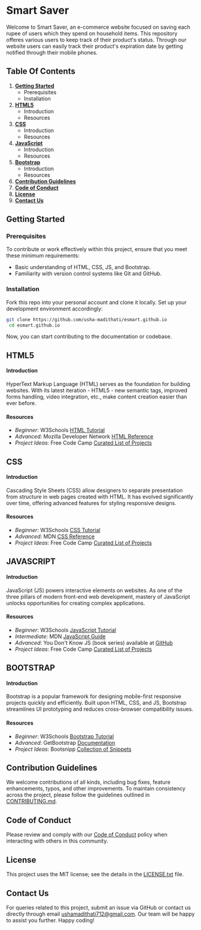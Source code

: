 # Smart Saver
Welcome to Smart Saver, an e-commerce website  focused on saving each rupee of users which they spend on household items. This repository offeres various users to keep track of their product's status. Through our website users can easily track their product's expiration date by getting notified through their mobile phones.
## Table Of Contents

1. **[Getting Started](#gettingstarted)**
	* Prerequisites
	* Installation
2. **[HTML5](#html5)**
	* Introduction
	* Resources
3. **[CSS](#css)**
	* Introduction
	* Resources
4. **[JavaScript](#javascript)**
	* Introduction
	* Resources
5. **[Bootstrap](#bootstrap)**
	* Introduction
	* Resources
6. **[Contribution Guidelines](#contributing)**
7. **[Code of Conduct](#codeofconduct)**
8. **[License](#license)**
9. **[Contact Us](#contactus)**

<a name="gettingstarted"></a>
## Getting Started

### Prerequisites

To contribute or work effectively within this project, ensure that you meet these minimum requirements:

- Basic understanding of HTML, CSS, JS, and Bootstrap.
- Familiarity with version control systems like Git and GitHub.

### Installation

Fork this repo into your personal account and clone it locally. Set up your development environment accordingly:

```bash
git clone https://github.com/usha-madithati/esmart.github.io
 cd esmart.github.io 
```

Now, you can start contributing to the documentation or codebase.

<a name="html5"></a>
## HTML5

#### Introduction

HyperText Markup Language (HTML) serves as the foundation for building websites. With its latest iteration - HTML5 - new semantic tags, improved forms handling, video integration, etc., make content creation easier than ever before.

#### Resources

- *Beginner*: W3Schools [HTML Tutorial](https://www.w3schools.com/html/)
- *Advanced*: Mozilla Developer Network [HTML Reference](https://developer.mozilla.org/en-US/docs/Web/HTML)
- *Project Ideas*: Free Code Camp [Curated List of Projects](https://medium.freecodecamp.org/the-only-10-web-projects-youll-ever-need-to-complete-to-become-a-front-end-dev-6eacdb51fbd4)

<a name="css"></a>
## CSS

#### Introduction

Cascading Style Sheets (CSS) allow designers to separate presentation from structure in web pages created with HTML. It has evolved significantly over time, offering advanced features for styling responsive designs.

#### Resources

- *Beginner*: W3Schools [CSS Tutorial](https://www.w3schools.com/css/)
- *Advanced*: MDN [CSS Reference](https://developer.mozilla.org/en-US/docs/Web/CSS)
- *Project Ideas*: Free Code Camp [Curated List of Projects](https://medium.freecodecamp.org/curious-about-css-heres-the-only-resource-you-will-ever-need-3dafd88c7cbc)

<a name="javascript"></a>
## JAVASCRIPT

#### Introduction

JavaScript (JS) powers interactive elements on websites. As one of the three pillars of modern front-end web development, mastery of JavaScript unlocks opportunities for creating complex applications.

#### Resources

- *Beginner*: W3Schools [JavaScript Tutorial](https://www.w3schools.com/js/)
- *Intermediate*: MDN [JavaScript Guide](https://developer.mozilla.org/en-US/docs/Web/JavaScript)
- *Advanced*: You Don't Know JS (book series) available at [GitHub](https://github.com/getify/You-Dont-Know-JS)
- *Project Ideas*: Free Code Camp [Curated List of Projects](https://medium.freecodecamp.org/here-is-an-unbelievably-large-list-of-build-and-learn-resources-for-javascript-students-eb1eab629ba2)

<a name="bootstrap"></a>
## BOOTSTRAP

#### Introduction

Bootstrap is a popular framework for designing mobile-first responsive projects quickly and efficiently. Built upon HTML, CSS, and JS, Bootstrap streamlines UI prototyping and reduces cross-browser compatibility issues.

#### Resources

- *Beginner*: W3Schools [Bootstrap Tutorial](https://www.w3schools.com/bootstrap/)
- *Advanced*: GetBootstrap [Documentation](https://getbootstrap.com/docs/5.0/getting-started/introduction/)
- *Project Ideas*: Bootsnipp [Collection of Snippets](http://bootsnipp.com/)

<a name="contributing"></a>
## Contribution Guidelines

We welcome contributions of all kinds, including bug fixes, feature enhancements, typos, and other improvements. To maintain consistency across the project, please follow the guidelines outlined in [CONTRIBUTING.md](./CONTRIBUTING.md).

<a name="codeofconduct"></a>
## Code of Conduct

Please review and comply with our [Code of Conduct](./CODE_OF_CONDUCT.md) policy when interacting with others in this community.

<a name="license"></a>
## License

This project uses the MIT license; see the details in the [LICENSE.txt](./LICENSE.txt) file.

<a name="contactus"></a>
## Contact Us

For queries related to this project, submit an issue via GitHub or contact us directly through email ushamadithati712@gmail.com. Our team will be happy to assist you further. Happy coding!

